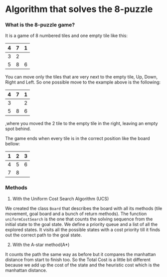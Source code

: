 # Algorithm that solves the 8-puzzle


### What is the 8-puzzle game?

It is a game of 8 numbered tiles and one empty tile like this:

| 4 | 7 | 1 |
| - | - | - |
| 3 | 2 |   |
| 5 | 8 | 6 |


You can move only the tiles that are very next to the empty tile, Up, Down, Right and Left. So one possible move to the example above is the following:

| 4 | 7 | 1 |
| - | - | - |
| 3 |   | 2 |
| 5 | 8 | 6 |

,where you moved the 2 tile to the empty tile in the right, leaving an empty spot behind.


The game ends when every tile is in the correct position like the board bellow:

| 1 | 2 | 3 |
| - | - | - |
| 4 | 5 | 6 |
| 7 | 8 |   |

### Methods

1. With the Uniform Cost Search Algorithm (UCS) 

We created the class `Board` that describes the board with all its methods (tile movement, goal board and a bunch of return methods). 
The function `uniformCostSearch` is the one that counts the solving sequence from the initial state to the goal state. We define a priority queue 
and a list of all the explored states. It visits all the possible states with a cost priority till it finds out the correct path to the goal state. 



2. With the A-star method(A*)

It counts the path the same way as before but it compares the manhattan distance from start to finish too. So the Total Cost is a little bit different because we add up the cost of the state and the heuristic cost which is the manhattan distance.
